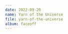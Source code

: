 ```yaml
---
date: 2022-09-20
name: Yarn of the Universe
file: yarn-of-the-universe
album: faceoff
---
```


<!-- Utwór, który początkowo był przeznaczony dla szybko wycofanej gry Bitrium o prowizorycznej nazwie "Space Explorers". To był jeden z tych rzadkich utworów, które zacząłem nie spodziewając się żadnego wielkiego efektu, lecz skończyłem tworząc świetną mieszankę melodii i rytmy w drugiej połowie utworu. Mam nadzieję, że pierwsza połowa nie zniechęca do jej przesłuchania. -->
